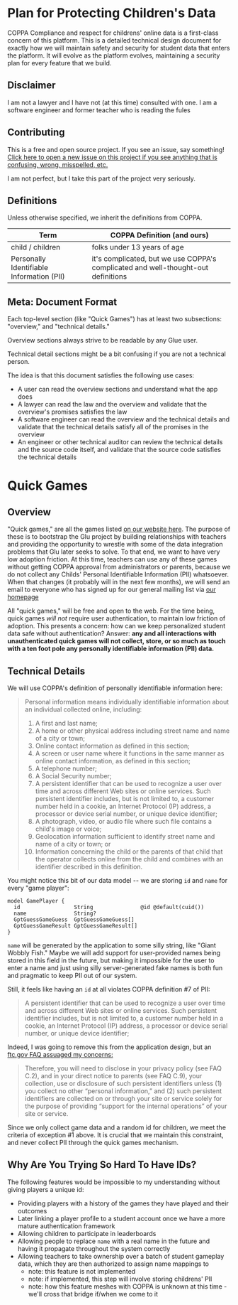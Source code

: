 # Plan for Protecting Children's Data

COPPA Compliance and respect for childrens' online data is a first-class
concern of this platform. This is a detailed technical design document for
exactly how we will maintain safety and security for student data that enters
the platform. It will evolve as the platform evolves, maintaining a security
plan for every feature that we build.

## Disclaimer

I am not a lawyer and I have not (at this time) consulted with one. I am a
software engineer and former teacher who is reading the fules

## Contributing

This is a free and open source project. If you see an issue, say something!
[Click here to open a new issue on this
project if you see anything that is confusing, wrong, misspelled, etc.](https://github.com/jdevries3133/glu/issues/new)

I am not perfect, but I take this part of the project very seriously.

## Definitions

Unless otherwise specified, we inherit the definitions from COPPA.

| Term                                      | COPPA Definition (and ours)                                                       |
| ----------------------------------------- | --------------------------------------------------------------------------------- |
| child / children                          | folks under 13 years of age                                                       |
| Personally Identifiable Information (PII) | it's complicated, but we use COPPA's complicated and well-thought-out definitions |

## Meta: Document Format

Each top-level section (like "Quick Games") has at least two subsections:
"overview," and "technical details."

Overview sections always strive to be readable by any Glue user.

Technical detail sections might be a bit confusing if you are not a technical
person.

The idea is that this document satisfies the following use cases:

- A user can read the overview sections and understand what the app does
- A lawyer can read the law and the overview and validate that the overview's
  promises satisfies the law
- A software engineer can read the overview and the technical details and
  validate that the technical details satisfy all of the promises in the
  overview
- An engineer or other technical auditor can review the technical details and
  the source code itself, and validate that the source code satisfies the
  technical details

# Quick Games

## Overview

"Quick games," are all the games listed [on our website
here](https://glu.education/g/games). The purpose of these is to bootstrap the
Glu project by building relationships with teachers and providing the
opportunity to wrestle with some of the data integration problems that Glu
later seeks to solve. To that end, we want to have very low adoption friction.
At this time, teachers can use any of these games without getting COPPA
approval from administrators or parents, because we do not collect any Childs'
Personal Identifiable Information (PII) whatsoever. When that changes (it
probably will in the next few months), we will send an email to everyone who
has signed up for our general mailing list via [our
homepage](https://glu.education/)

All "quick games," will be free and open to the web. For the time being, quick
games _will not_ require user authentication, to maintain low friction of
adoption. This presents a concern: how can we keep personalized student data
safe without authentication? Answer: **any and all interactions with
unauthenticated quick games will not collect, store, or so much as touch with a
ten foot pole any personally identifiable information (PII) data.**

## Technical Details

We will use COPPA's definition of personally identifiable information here:

> Personal information means individually identifiable information about an
> individual collected online, including:
>
> 1. A first and last name;
> 2. A home or other physical address including street name and name of a city
>    or town;
> 3. Online contact information as defined in this section;
> 4. A screen or user name where it functions in the same manner as online
>    contact information, as defined in this section;
> 5. A telephone number;
> 6. A Social Security number;
> 7. A persistent identifier that can be used to recognize a user over time and
>    across different Web sites or online services. Such persistent identifier
>    includes, but is not limited to, a customer number held in a cookie, an
>    Internet Protocol (IP) address, a processor or device serial number, or
>    unique device identifier;
> 8. A photograph, video, or audio file where such file contains a child's
>    image or voice;
> 9. Geolocation information sufficient to identify street name and name of a
>    city or town; or
> 10. Information concerning the child or the parents of that child that the
>     operator collects online from the child and combines with an identifier
>     described in this definition.

You might notice this bit of our data model -- we are storing `id` and
`name` for every "game player":

```
model GamePlayer {
  id                 String               @id @default(cuid())
  name               String?
  GptGuessGameGuess  GptGuessGameGuess[]
  GptGuessGameResult GptGuessGameResult[]
}
```

`name` will be generated by the application to some silly string, like "Giant
Wobbly Fish." Maybe we will add support for user-provided names being stored in
this field in the future, but making it impossible for the user to enter a name
and just using silly server-generated fake names is both fun and pragmatic to
keep PII out of our system.

Still, it feels like having an `id` at all violates COPPA definition #7 of PII:

> A persistent identifier that can be used to recognize a user over time and
> across different Web sites or online services. Such persistent identifier
> includes, but is not limited to, a customer number held in a cookie, an
> Internet Protocol (IP) address, a processor or device serial number, or
> unique device identifier;

Indeed, I was going to remove this from the application design, but an [ftc.gov
FAQ assuaged my
concerns:](https://www.ftc.gov/business-guidance/resources/complying-coppa-frequently-asked-questions)

> Therefore, you will need to disclose in your privacy policy (see FAQ C.2),
> and in your direct notice to parents (see FAQ C.9), your collection, use or
> disclosure of such persistent identifiers unless (1) you collect no other
> “personal information,” and (2) such persistent identifiers are collected on
> or through your site or service solely for the purpose of providing “support
> for the internal operations” of your site or service.

Since we only collect game data and a random id for children, we meet the
criteria of exception #1 above. It is crucial that we maintain this constraint,
and never collect PII through the quick games mechanism.

## Why Are You Trying So Hard To Have IDs?

The following features would be impossible to my understanding without giving
players a unique id:

- Providing players with a history of the games they have played and their
  outcomes
- Later linking a player profile to a student account once we have a more
  mature authentication framework
- Allowing children to participate in leaderboards
- Allowing people to replace `name` with a real name in the future and having
  it propagate throughout the system correctly
- Allowing teachers to take ownership over a batch of student gameplay data,
  which they are then authorized to assign name mappings to
  - note: this feature is not implemented
  - note: if implemented, this step will involve storing childrens' PII
  - note: how this feature meshes with COPPA is unknown at this time - we'll
    cross that bridge if/when we come to it
